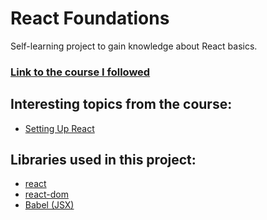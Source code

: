 # React Foundations
 Self-learning project to gain knowledge about React basics.

### [Link to the course I followed](https://nextjs.org/learn/react-foundations)

## Interesting topics from the course:
- [Setting Up React](https://nextjs.org/learn/react-foundations/getting-started-with-react)

## Libraries used in this project:
- [react](https://unpkg.com/react@18/umd/react.development.js)
- [react-dom](https://unpkg.com/react-dom@18/umd/react-dom.development.js)
- [Babel (JSX)](https://unpkg.com/@babel/standalone/babel.min.js)